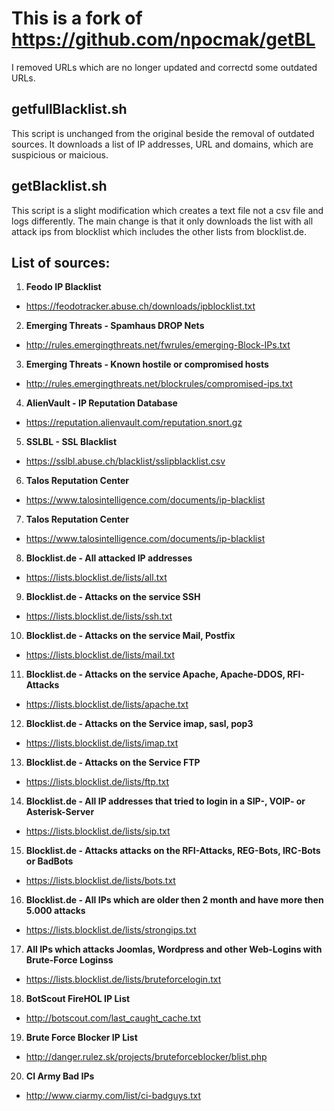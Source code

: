 # This is a fork of https://github.com/npocmak/getBL

I removed URLs which are no longer updated and correctd some outdated URLs.

## getfullBlacklist.sh

This script is unchanged from the original beside the removal of outdated sources. It downloads a list of IP addresses, URL and domains, which are suspicious or maicious.

## getBlacklist.sh

This script is a slight modification which creates a text file not a csv file and logs differently. The main change is that it only downloads the list with all attack ips from blocklist which includes the other lists from blocklist.de.

## List of sources:

1. **Feodo IP Blacklist**
* https://feodotracker.abuse.ch/downloads/ipblocklist.txt
2. **Emerging Threats - Spamhaus DROP Nets**
* http://rules.emergingthreats.net/fwrules/emerging-Block-IPs.txt
3. **Emerging Threats - Known hostile or compromised hosts**
* http://rules.emergingthreats.net/blockrules/compromised-ips.txt
4. **AlienVault - IP Reputation Database**
* https://reputation.alienvault.com/reputation.snort.gz
5. **SSLBL - SSL Blacklist**
* https://sslbl.abuse.ch/blacklist/sslipblacklist.csv
6. **Talos Reputation Center**
* https://www.talosintelligence.com/documents/ip-blacklist
7. **Talos Reputation Center**
* https://www.talosintelligence.com/documents/ip-blacklist
8. **Blocklist.de - All attacked IP addresses**
* https://lists.blocklist.de/lists/all.txt
9. **Blocklist.de - Attacks on the service SSH**
* https://lists.blocklist.de/lists/ssh.txt
10. **Blocklist.de - Attacks on the service Mail, Postfix**
* https://lists.blocklist.de/lists/mail.txt
11. **Blocklist.de - Attacks on the service Apache, Apache-DDOS, RFI-Attacks**
* https://lists.blocklist.de/lists/apache.txt
12. **Blocklist.de - Attacks on the Service imap, sasl, pop3**
* https://lists.blocklist.de/lists/imap.txt
13. **Blocklist.de - Attacks on the Service FTP**
* https://lists.blocklist.de/lists/ftp.txt
14. **Blocklist.de - All IP addresses that tried to login in a SIP-, VOIP- or Asterisk-Server**
* https://lists.blocklist.de/lists/sip.txt
15. **Blocklist.de - Attacks attacks on the RFI-Attacks, REG-Bots, IRC-Bots or BadBots**
* https://lists.blocklist.de/lists/bots.txt
16. **Blocklist.de - All IPs which are older then 2 month and have more then 5.000 attacks**
* https://lists.blocklist.de/lists/strongips.txt
17. **All IPs which attacks Joomlas, Wordpress and other Web-Logins with Brute-Force Loginss**
* https://lists.blocklist.de/lists/bruteforcelogin.txt
18. **BotScout FireHOL IP List**
* http://botscout.com/last_caught_cache.txt
19. **Brute Force Blocker IP List**
* http://danger.rulez.sk/projects/bruteforceblocker/blist.php
20. **CI Army Bad IPs**
* http://www.ciarmy.com/list/ci-badguys.txt
